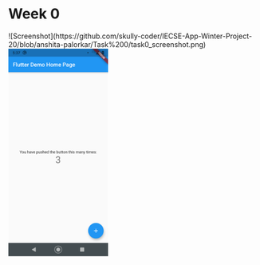 <h1> Week 0 </h1>
![Screenshot](https://github.com/skully-coder/IECSE-App-Winter-Project-20/blob/anshita-palorkar/Task%200/task0_screenshot.png)
<img src="https://github.com/skully-coder/IECSE-App-Winter-Project-20/blob/anshita-palorkar/Task%200/task0_screenshot.png" width=200>